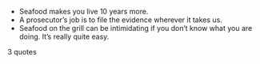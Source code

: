  - Seafood makes you live 10 years more.
 - A prosecutor’s job is to file the evidence wherever it takes us.
 - Seafood on the grill can be intimidating if you don’t know what you are doing. It’s really quite easy.

3 quotes